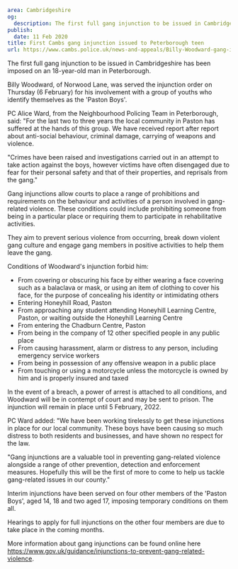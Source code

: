 ```yaml
area: Cambridgeshire
og:
  description: The first full gang injunction to be issued in Cambridgeshire has been imposed on an 18-year-old man in Peterborough.
publish:
  date: 11 Feb 2020
title: First Cambs gang injunction issued to Peterborough teen
url: https://www.cambs.police.uk/news-and-appeals/Billy-Woodward-gang-injunction
```

The first full gang injunction to be issued in Cambridgeshire has been imposed on an 18-year-old man in Peterborough.

Billy Woodward, of Norwood Lane, was served the injunction order on Thursday (6 February) for his involvement with a group of youths who identify themselves as the 'Paston Boys'.

PC Alice Ward, from the Neighbourhood Policing Team in Peterborough, said: "For the last two to three years the local community in Paston has suffered at the hands of this group. We have received report after report about anti-social behaviour, criminal damage, carrying of weapons and violence.

"Crimes have been raised and investigations carried out in an attempt to take action against the boys, however victims have often disengaged due to fear for their personal safety and that of their properties, and reprisals from the gang."

Gang injunctions allow courts to place a range of prohibitions and requirements on the behaviour and activities of a person involved in gang-related violence. These conditions could include prohibiting someone from being in a particular place or requiring them to participate in rehabilitative activities.

They aim to prevent serious violence from occurring, break down violent gang culture and engage gang members in positive activities to help them leave the gang.

Conditions of Woodward's injunction forbid him:

 * From covering or obscuring his face by either wearing a face covering such as a balaclava or mask, or using an item of clothing to cover his face, for the purpose of concealing his identity or intimidating others
 * Entering Honeyhill Road, Paston
 * From approaching any student attending Honeyhill Learning Centre, Paston, or waiting outside the Honeyhill Learning Centre
 * From entering the Chadburn Centre, Paston
 * From being in the company of 12 other specified people in any public place
 * From causing harassment, alarm or distress to any person, including emergency service workers
 * From being in possession of any offensive weapon in a public place
 * From touching or using a motorcycle unless the motorcycle is owned by him and is properly insured and taxed

In the event of a breach, a power of arrest is attached to all conditions, and Woodward will be in contempt of court and may be sent to prison. The injunction will remain in place until 5 February, 2022.

PC Ward added: "We have been working tirelessly to get these injunctions in place for our local community. These boys have been causing so much distress to both residents and businesses, and have shown no respect for the law.

"Gang injunctions are a valuable tool in preventing gang-related violence alongside a range of other prevention, detection and enforcement measures. Hopefully this will be the first of more to come to help us tackle gang-related issues in our county."

Interim injunctions have been served on four other members of the 'Paston Boys', aged 14, 18 and two aged 17, imposing temporary conditions on them all.

Hearings to apply for full injunctions on the other four members are due to take place in the coming months.

More information about gang injunctions can be found online here https://www.gov.uk/guidance/injunctions-to-prevent-gang-related-violence.
